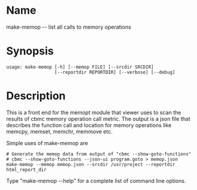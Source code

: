 # Name

make-memop -- list all calls to memory operations

# Synopsis

	usage: make-memop [-h] [--memop FILE] [--srcdir SRCDIR]
                      [--reportdir REPORTDIR] [--verbose] [--debug]

# Description

This is a front end for the memopt module that viewer uses to scan
the results of cbmc memory operation call metric. The output is a 
json file that describes the function call and location for memory 
operations like memcpy, memset, memchr, memmove etc.

Simple uses of make-memop are

    # Generate the memop data from output of "cbmc --show-goto-functions"
    # cbmc --show-goto-functions --json-ui program.goto > memop.json
    make-memop --memop memop.json --srcdir /usr/project --reportdir html_report_dir

Type "make-memop --help" for a complete list of command line options.
